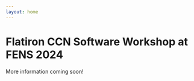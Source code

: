 ```yaml
---
layout: home
---
```


# Flatiron CCN Software Workshop at FENS 2024

More information coming soon!

<!-- ## Presentations -->

<!-- - [Presentation 1](presentation1) -->
<!-- - [Presentation 2](presentation2) -->